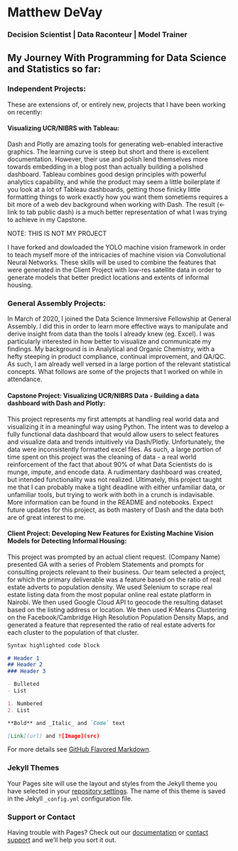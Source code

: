 # Matthew DeVay 
### Decision Scientist | Data Raconteur | Model Trainer

## My Journey With Programming for Data Science and Statistics so far:

### Independent Projects:
These are extensions of, or entirely new, projects that I have been working on recently:

#### Visualizing UCR/NIBRS with Tableau:
Dash and Plotly are amazing tools for generating web-enabled interactive graphics. The learning curve is steep but short and there is excellent documentation. However, their use and polish lend themselves more towards embedding in a blog post than actually building a polished dashboard. Tableau combines good design principles with powerful analytics capability, and while the product may seem a little boilerplate if you look at a lot of Tableau dashboards, getting those finicky little formatting things to work exactly how you want them sometiems requires a bit more of a web dev background when working with Dash. The result (<- link to tab public dash) is a much better representation of what I was trying to achieve in my Capstone. 

NOTE: THIS IS NOT MY PROJECT

I have forked and dowloaded the YOLO machine vision framework in order to teach myself more of the intricacies of machine vision via Convolutional Neural Networks. These skills will be used to combine the features that were generated in the Client Project with low-res satellite data in order to generate models that better predict locations and extents of informal housing.


### General Assembly Projects:
In March of 2020, I joined the Data Science Immersive Fellowship at General Assembly. I did this in order to learn more effective ways to manipulate and derive insight from data than the tools I already knew (eg. Excel). I was particularly interested in how better to visualize and communicate my findings. My background is in Analytical and Organic Chemistry, with a hefty steeping in product compliance, continual improvement, and QA/QC. As such, I am already well versed in a large portion of the relevant statistical concepts. What follows are some of the projects that I worked on while in attendance. 

#### Capstone Project: Visualizing UCR/NIBRS Data - Building a data dashboard with Dash and Plotly:
This project represents my first attempts at handling real world data and visualizing it in a meaningful way using Python. The intent was to develop a fully functional data dashboard that would allow users to select features and visualize data and trends intuitively via Dash/Plotly. Unfortunately, the data were inconsistently formatted excel files. As such, a large portion of time spent on this project was the cleaning of data - a real world reinforcement of the fact that about 90% of what Data Scientists do is munge, impute, and encode data. A rudimentary dashboard was created, but intended functionality was not realized. Ultimately, this project taught me that I can probably make a tight deadline with either unfamiliar data, or unfamiliar tools, but trying to work with both in a crunch is indavisable. More information can be found in the README and notebooks. Expect future updates for this project, as both mastery of Dash and the data both are of great interest to me.

#### Client Project: Developing New Features for Existing Machine Vision Models for Detecting Informal Housing:
This project was prompted by an actual client request. (Company Name) presented GA with a series of Problem Statements and prompts for consulting projects relevant to their business. Our team selected a project, for which the primary deliverable was a feature based on the ratio of real estate adverts to population density. We used Selenium to scrape real estate listing data from the most popular online real estate platform in Nairobi. We then used Google Cloud API to geocode the resulting dataset based on the listing address or location. We then used K-Means Clustering on the Facebook/Cambridge High Resolution Population Density Maps, and generated a feature that represented the ratio of real estate adverts for each cluster to the population of that cluster. 


```markdown
Syntax highlighted code block

# Header 1
## Header 2
### Header 3

- Bulleted
- List

1. Numbered
2. List

**Bold** and _Italic_ and `Code` text

[Link](url) and ![Image](src)
```

For more details see [GitHub Flavored Markdown](https://guides.github.com/features/mastering-markdown/).

### Jekyll Themes

Your Pages site will use the layout and styles from the Jekyll theme you have selected in your [repository settings](https://github.com/mdevay/mdevay.github.io/settings). The name of this theme is saved in the Jekyll `_config.yml` configuration file.

### Support or Contact

Having trouble with Pages? Check out our [documentation](https://help.github.com/categories/github-pages-basics/) or [contact support](https://github.com/contact) and we’ll help you sort it out.
